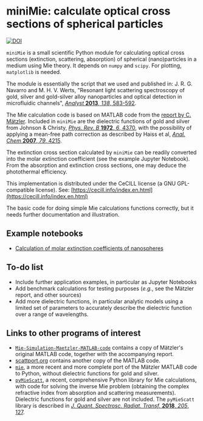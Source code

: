 # miniMie: calculate optical cross sections of spherical particles

[![DOI](https://zenodo.org/badge/DOI/10.5281/zenodo.7657795.svg)](https://doi.org/10.5281/zenodo.7657795)

`miniMie` is a small scientific Python module for calculating optical cross sections (extinction, scattering, absorption) of spherical (nano)particles in a medium using Mie theory. It depends on `numpy` and `scipy`. For plotting, `matplotlib` is needed. 

The module is essentially the script that we used and published in:
J. R. G. Navarro and M. H. V. Werts, "Resonant light scattering spectroscopy of gold, silver and gold-silver alloy nanoparticles and optical detection in microfluidic channels", [*Analyst* **2013**, *138*, 583-592](https://doi.org/10.1039/c2an36135c).

The Mie calculation code is based on MATLAB code from the [report by C. Mätzler](https://boris.unibe.ch/146551/1/201-1.pdf). Included in `miniMie` are the dielectric functions of gold and silver from Johnson & Christy, [*Phys. Rev. B* **1972**, *6*, 4370](https://doi.org/10.1103/PhysRevB.6.4370), with the possibility of applying a mean-free path correction as described by Haiss et al, [*Anal. Chem* **2007**, *79*, 4215](https://doi.org/10.1021/ac0702084).

The extinction cross section calculated by `miniMie` can be readily converted into the molar extinction coefficient (see the example Jupyter Notebook). From the absorption and extinction cross sections, one may deduce the photothermal efficiency.

This implementation is distributed under the CeCILL license (a GNU GPL-compatible license). See: [https://cecill.info/index.en.html](https://cecill.info/index.en.html)

The basic code for doing simple Mie calculations functions correctly, but it needs further documentation and illustration.


## Example notebooks

* [Calculation of molar extinction coefficients of nanospheres](https://github.com/mhvwerts/miniMie/blob/master/Example%20-%20Extinction%20coefficients%20of%20gold%20nanospheres.ipynb)


## To-do list

* Include further application examples, in particular as Jupyter Notebooks
* Add benchmark calculations for testing purposes (*e.g.*, see the Mätzler report, and other sources)
* Add more dielectric functions, in particular analytic models using a limited set of parameters to accurately describe the dielectric function over a range of wavelengths.


## Links to other programs of interest

* [`Mie-Simulation-Maetzler-MATLAB-code`](https://github.com/garatbeo/Mie-Simulation-Maetzler-MATLAB-code) contains a copy of Mätzler's original MATLAB code, together with the accompanying report.
* [scattport.org](https://scattport.org/index.php/programs-menu/mie-type-codes-menu/111-mie-matlab-maetzler) contains another copy of the MATLAB code.
* [`mie`](https://github.com/clegett/mie), a more recent and more complete port of the Mätzler MATLAB code to Python, without dielectric functions for gold and silver.
* [`pyMieScatt`](https://github.com/bsumlin/PyMieScatt), a recent, comprehensive Python library for Mie calculations, with code for solving the inverse Mie problem (obtaining the complex refractive index from absorption and scattering measurements). Dielectric functions for gold and silver are not included. The `pyMieScatt` library is described in [*J. Quant. Spectrosc. Radiat. Transf.* **2018**, *205*, 127](https://doi.org/10.1016/j.jqsrt.2017.10.012).
